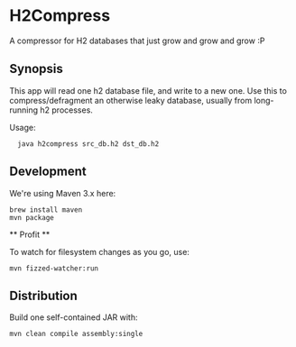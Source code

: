 # H2Compress
A compressor for H2 databases that just grow and grow and grow :P


## Synopsis
This app will read one h2 database file, and write to a new one.
Use this to compress/defragment an otherwise leaky database, usually 
from long-running h2 processes.

Usage:

```
  java h2compress src_db.h2 dst_db.h2
```

## Development
We're using Maven 3.x here:

```
brew install maven
mvn package
```

** Profit **


To watch for filesystem changes as you go, use:

```
mvn fizzed-watcher:run
```


## Distribution
Build one self-contained JAR with:

```
mvn clean compile assembly:single
```
